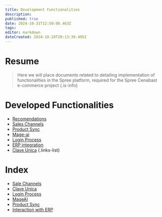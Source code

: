```yaml
---
title: Development Functionalities
description: 
published: true
date: 2024-10-31T12:50:08.463Z
tags: 
editor: markdown
dateCreated: 2024-10-28T20:13:39.495Z
---
```


# Resume

> Here we will place documents related to detailing implementation of functionalities in the Spree platform, required for the Spree Cenabast e-commerce project
{.is-info}

# Developed Functionalities

- [Recomendations](recomendations)
- [Sales Channels](sale-channels)
- [Product Sync](product-sync)
- [Mage-ai](mage-ai)
- [Login Process](login-process)
- [ERP integration](interaction-with-erp)
- [Clave Unica](clave-unica)
{.links-list}



# Index

- [Sale Channels](sale-channels.md)
- [Clave Unica](clave-unica.md)
- [Login Process](login-process.md)
- [MageAI](mage-ai.md)
- [Product Sync](./product-sync.md)
- [Interaction with ERP](./interaction-with-erp.md)
